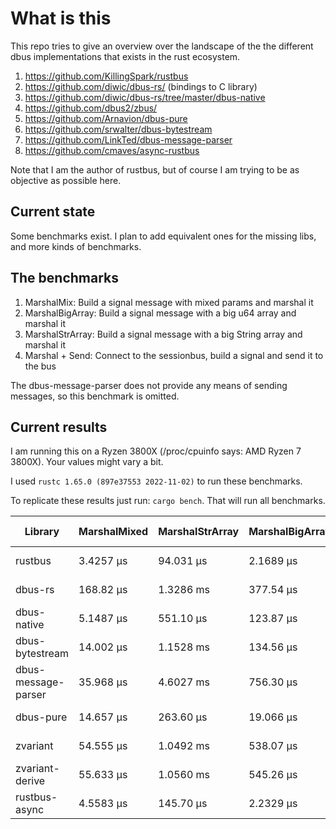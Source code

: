 # What is this
This repo tries to give an overview over the landscape of the the different dbus implementations that exists in the rust ecosystem.

1. https://github.com/KillingSpark/rustbus
1. https://github.com/diwic/dbus-rs/ (bindings to C library)
1. https://github.com/diwic/dbus-rs/tree/master/dbus-native
1. https://github.com/dbus2/zbus/
1. https://github.com/Arnavion/dbus-pure
1. https://github.com/srwalter/dbus-bytestream
1. https://github.com/LinkTed/dbus-message-parser
1. https://github.com/cmaves/async-rustbus

Note that I am the author of rustbus, but of course I am trying to be as objective as possible here.

## Current state
Some benchmarks exist. I plan to add equivalent ones for the missing libs, and more kinds of benchmarks.

## The benchmarks
1. MarshalMix: Build a signal message with mixed params and marshal it
1. MarshalBigArray: Build a signal message with a big u64 array and marshal it
1. MarshalStrArray: Build a signal message with a big String array and marshal it
1. Marshal + Send: Connect to the sessionbus, build a signal and send it to the bus

The dbus-message-parser does not provide any means of sending messages, so this benchmark is omitted.

## Current results
I am running this on a Ryzen 3800X (/proc/cpuinfo says: AMD Ryzen 7 3800X). Your values might vary a bit.

I used `rustc 1.65.0 (897e37553 2022-11-02)` to run these benchmarks.

To replicate these results just run: `cargo bench`. That will run all benchmarks.

| Library             | MarshalMixed | MarshalStrArray | MarshalBigArray | Marshal + Send |
|---------------------|--------------|-----------------|-----------------|----------------|
| rustbus             | 3.4257 µs    | 94.031 µs       | 2.1689 µs       | 71.926 µs      |
| dbus-rs             | 168.82 µs    | 1.3286 ms       | 377.54 µs       | 262.12 µs      |
| dbus-native         | 5.1487 µs    | 551.10 µs       | 123.87 µs       | 49.769 µs      |
| dbus-bytestream     | 14.002 µs    | 1.1528 ms       | 134.56 µs       | 64.110 µs      |
| dbus-message-parser | 35.968 µs    | 4.6027 ms       | 756.30 µs       | NaN            |
| dbus-pure           | 14.657 µs    | 263.60 µs       | 19.066 µs       | 53.806 µs      |
| zvariant            | 54.555 µs    | 1.0492 ms       | 538.07 µs       | 246.59 µs      |
| zvariant-derive     | 55.633 µs    | 1.0560 ms       | 545.26 µs       | 245.16 µs      |
| rustbus-async       | 4.5583 µs    | 145.70 µs       | 2.2329 µs       | 116.30 µs      |
